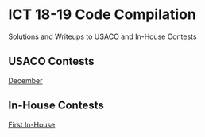 # ICT 18-19 Code Compilation

Solutions and Writeups to USACO and In-House Contests

## USACO Contests
[December](December)

## In-House Contests
[First In-House](InHouse1)
